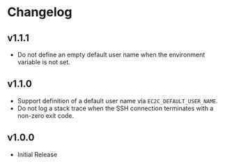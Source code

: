 # Changelog

## v1.1.1
 - Do not define an empty default user name when the environment variable is not set.

## v1.1.0
 - Support definition of a default user name via `EC2C_DEFAULT_USER_NAME`.
 - Do not log a stack trace when the SSH connection terminates with a non-zero exit code.

## v1.0.0
 - Initial Release
